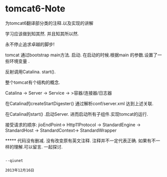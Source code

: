 tomcat6-Note
============




为tomcat6翻译部分类的注释.以及实现的讲解


学习应该做到知其然. 并且知其所以然.


永不停止追求卓越的脚步!



tomcat 通过bootstrap main方法. 启动.  在启动的时候.根据main 的参数.设置了一些环境变量 .

反射调用Catalina. start().


整个tomcat有个结构的概念.

  Catalina -> Server -> Service ->   >容器/连接器/日志器
  
  在Catalina的createStartDigester() 通过解析conf/server.xml  达到上述关联.
  
  在Catalina的start()  .启动Server.  进而启动所有子组件.实现tomcat的运行.
  
  
  接受请求的顺序:
  jioEndPoint-> Http11Protocol -> StandardEngine -> StandardHost -> StandardContext-> StandardWrapper 
  
  ***** 代码没有删减. 没有改变原有英文注释. 注释并不一定代表正确. 如果有不一样的理解.可以留言. 一起探讨.
  																													
  																														--qiunet
	  																													2013年12月16日 
